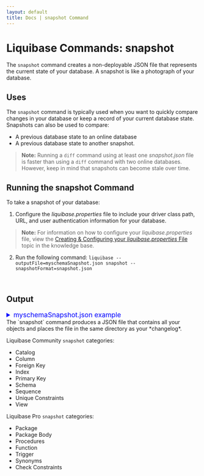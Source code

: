 ```yaml
---
layout: default
title: Docs | snapshot Command 
---
```


# Liquibase Commands: snapshot
The `snapshot` command creates a non-deployable JSON file that represents the current state of your database. A snapshot is like a photograph of your database.

## Uses
The `snapshot` command is typically used when you want to quickly compare changes in your database or keep a record of your current database state. Snapshots can also be used to compare:
+ A previous database state to an online database
+ A previous database state to another snapshot.
> **Note:** Running a `diff` command using at least one *snapshot.json* file is faster than using a `diff` command with two online databases. However, keep in mind that snapshots can become stale over time.

## Running the snapshot Command
To take a snapshot of your database:
1.	Configure the *liquibase.properties* file to include your driver class path, URL, and user authentication information for your database.
> **Note:** For information on how to configure your *liquibase.properties* file, view the [Creating & Configuring your *liquibase.properties* File](config_properties.html) topic in the knowledge base.
2.	Run the following command: `liquibase --outputFile=myschemaSnapshot.json snapshot --snapshotFormat=snapshot.json`

 
## Output
<details>
<summary style="font-size:125%;color:blue;">myschemaSnapshot.json example</summary>
<br>
{% highlight json %}
{
  "snapshot": {
    "created": "2019-10-23T16:10:40.306",
    "database": {
      "productVersion": "Oracle Database 11g Enterprise Edition Release 11.2.0.1.0 - 64bit Production\nWith the Partitioning option",
      "shortName": "oracle",
      "majorVersion": "11",
      "minorVersion": "2",
      "user": "MYSCHEMA",
      "productName": "Oracle",
      "url": "jdbc:oracle:thin:@localhost:1521:ORCL"
      },
    "objects": {
      "com.datical.liquibase.ext.appdba.synonym.Synonym": [
        {
          "synonym": {
            "name": "PRIVATETABLESYN",
            "objectName": "PRIMARY_TABLE",
            "objectSchema": "liquibase.structure.core.Schema#b689101",
            "private": true,
            "schema": "liquibase.structure.core.Schema#b689101",
            "snapshotId": "b689152"
          }
        }]
      ,
      "liquibase.structure.core.Catalog": [
        {
          "catalog": {
            "default": true,
            "name": "MYSCHEMA",
            "snapshotId": "b689100"
          }
        }]
      ,
      "liquibase.structure.core.Column": [
        {
          "column": {
            "defaultValue": "1!{java.math.BigDecimal}",
            "name": "ACTIVE",
            "nullable": true,
            "order": "3!{java.lang.Integer}",
            "relation": "liquibase.structure.core.Table#b689129",
            "snapshotId": "b689133",
            "type": {
              "columnSize": "1!{java.lang.Integer}",
              "dataTypeId": "3!{java.lang.Integer}",
              "decimalDigits": "0!{java.lang.Integer}",
              "typeName": "NUMBER"
            }
          }
        }]
      ,
      "liquibase.structure.core.Index": [
        {
          "index": {
            "columns": [
              "liquibase.structure.core.Column#b689137"]
            ,
            "name": "PK_DATABASECHANGELOGLOCK",
            "snapshotId": "b689136",
            "table": "liquibase.structure.core.Table#b689135",
            "unique": true
          }
        }]
      ,
      "liquibase.structure.core.PrimaryKey": [
        {
          "primaryKey": {
            "backingIndex": "liquibase.structure.core.Index#b689136",
            "columns": [
              "liquibase.structure.core.Column#b689137"]
            ,
            "name": "PK_DATABASECHANGELOGLOCK",
            "snapshotId": "b689141",
            "table": "liquibase.structure.core.Table#b689135",
            "validate": true
          }
        }]
      ,
      "liquibase.structure.core.Schema": [
        {
          "schema": {
            "catalog": "liquibase.structure.core.Catalog#b689100",
            "default": true,
            "name": "MYSCHEMA",
            "snapshotId": "b689101"
          }
        }]
      ,
      "liquibase.structure.core.Table": [
        {
          "table": {
            "columns": [
              "liquibase.structure.core.Column#b689109",
              "liquibase.structure.core.Column#b689110",
              "liquibase.structure.core.Column#b689111",
              "liquibase.structure.core.Column#b689112",
              "liquibase.structure.core.Column#b689113",
              "liquibase.structure.core.Column#b689114",
              "liquibase.structure.core.Column#b689115",
              "liquibase.structure.core.Column#b689116",
              "liquibase.structure.core.Column#b689117",
              "liquibase.structure.core.Column#b689118",
              "liquibase.structure.core.Column#b689119",
              "liquibase.structure.core.Column#b689120",
              "liquibase.structure.core.Column#b689121",
              "liquibase.structure.core.Column#b689122"]
            ,
            "name": "DATABASECHANGELOG",
            "schema": "liquibase.structure.core.Schema#b689101",
            "snapshotId": "b689108"
          }
        }]
        ,
      "liquibase.structure.core.View": [
        {
          "view": {
            "columns": [
              "liquibase.structure.core.Column#b689149",
              "liquibase.structure.core.Column#b689150",
              "liquibase.structure.core.Column#b689151"]
            ,
            "definition": "SELECT \"ID\",\"NAME\",\"ACTIVE\"\n    \nFROM \"MYSCHEMA\".\"DEPARTMENT\"",
            "editioning": false,
            "name": "VIEW1",
            "schema": "liquibase.structure.core.Schema#b689101",
            "snapshotId": "b689148"
          }
        }]
      ,
    "snapshotControl": {
      "snapshotControl": {
        "includedType": [
          "com.datical.liquibase.ext.appdba.synonym.Synonym",
          "com.datical.liquibase.ext.storedlogic.checkconstraint.CheckConstraint",
          "com.datical.liquibase.ext.storedlogic.databasepackage.DatabasePackage",
          "com.datical.liquibase.ext.storedlogic.databasepackage.DatabasePackageBody",
          "com.datical.liquibase.ext.storedlogic.function.Function",
          "com.datical.liquibase.ext.storedlogic.javalogic.JavaClass",
          "com.datical.liquibase.ext.storedlogic.javalogic.JavaSource",
          "com.datical.liquibase.ext.storedlogic.trigger.Trigger",
          "liquibase.structure.core.Catalog",
          "liquibase.structure.core.Column",
          "liquibase.structure.core.ForeignKey",
          "liquibase.structure.core.Index",
          "liquibase.structure.core.PrimaryKey",
          "liquibase.structure.core.Schema",
          "liquibase.structure.core.Sequence",
          "liquibase.structure.core.StoredProcedure",
          "liquibase.structure.core.Table",
          "liquibase.structure.core.UniqueConstraint",
          "liquibase.structure.core.View"]

        }
      }
    }
  }
}
{% endhighlight %}
</details>
The `snapshot` command produces a JSON file that contains all your objects and places the file in the same directory as your *changelog*.

Liquibase Community `snapshot` categories:
+ Catalog
+ Column
+ Foreign Key
+ Index
+ Primary Key
+ Schema
+ Sequence
+ Unique Constraints
+ View


Liquibase Pro `snapshot` categories:

+ Package
+ Package Body
+ Procedures
+ Function
+ Trigger
+ Synonyms
+ Check Constraints
